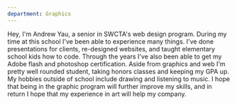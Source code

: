 ```yaml
---
department: Graphics
---
```

Hey, I'm Andrew Yau, a senior in SWCTA's web design program. During my time at this school I've been able to experience many things. I've done presentations for clients, re-designed websites, and taught elementary school kids how to code. Through the years I've also been able to get my Adobe flash and photoshop certification. Aside from graphics and web I'm pretty well rounded student, taking honors classes and keeping my GPA up. My hobbies outside of school include drawing and listening to music. I hope that being in the graphic program will further improve my skills, and in return I hope that my experience in art will help my company. 
